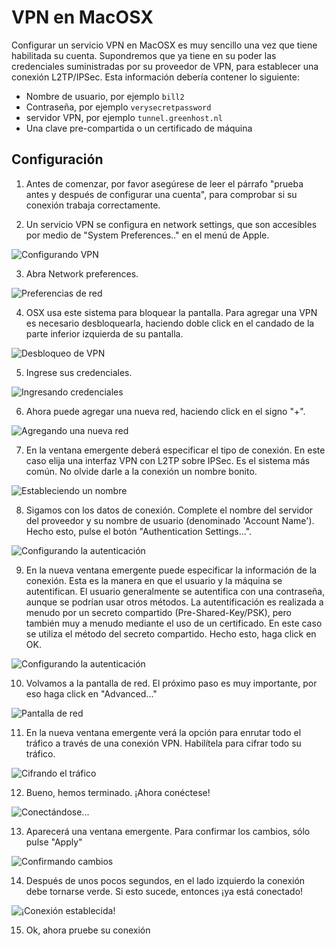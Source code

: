 VPN en MacOSX
=============

Configurar un servicio VPN en MacOSX es muy sencillo una vez que tiene habilitada su cuenta. Supondremos que ya tiene en su poder las credenciales suministradas por su proveedor de VPN, para establecer una conexión L2TP/IPSec. Esta información debería contener lo siguiente:

 * Nombre de usuario, por ejemplo `bill2`
 * Contraseña, por ejemplo `verysecretpassword`
 * servidor VPN, por ejemplo `tunnel.greenhost.nl`
 * Una clave pre-compartida o un certificado de máquina

Configuración
-------------

 1. Antes de comenzar, por favor asegúrese de leer el párrafo "prueba antes y después de configurar una cuenta", para comprobar si su conexión trabaja correctamente.

 2. Un servicio VPN se configura en network settings, que son accesibles por medio de "System Preferences.." en el menú de Apple.

 ![Configurando VPN](vpn_osx_02.jpg)

 3. Abra Network preferences.

 ![Preferencias de red](vpn_osx_03.jpg)

 4. OSX usa este sistema para bloquear la pantalla. Para agregar una VPN es necesario desbloquearla, haciendo doble click en el candado de la parte inferior izquierda de su pantalla.

 ![Desbloqueo de VPN](vpn_osx_04.jpg)

 5. Ingrese sus credenciales.

 ![Ingresando credenciales](vpn_osx_05.jpg)

 6. Ahora puede agregar una nueva red, haciendo click en el signo "+".

 ![Agregando una nueva red](vpn_osx_06.jpg)

 7. En la ventana emergente deberá especificar el tipo de conexión. En este caso elija una interfaz VPN con L2TP sobre IPSec. Es el sistema más común. No olvide darle a la conexión un nombre bonito.

 ![Estableciendo un nombre](vpn_osx_07.jpg)

 8. Sigamos con los datos de conexión. Complete el nombre del servidor del proveedor y su nombre de usuario (denominado 'Account Name'). Hecho esto, pulse el botón "Authentication Settings...".

 ![Configurando la autenticación](vpn_osx_08.jpg)

 9. En la nueva ventana emergente puede especificar la información de la conexión. Esta es la manera en que el usuario y la máquina se autentifican. El usuario generalmente se autentifica con una contraseña, aunque se podrían usar otros métodos. La autentificación es realizada a menudo por un secreto compartido (Pre-Shared-Key/PSK), pero también muy a menudo mediante el uso de un certificado. En este caso se utiliza el método del secreto compartido. Hecho esto, haga click en OK.

 ![Configurando la autenticación](vpn_osx_09.jpg)

 10. Volvamos a la pantalla de red. El próximo paso es muy importante, por eso haga click en "Advanced..."

 ![Pantalla de red](vpn_osx_09b.jpg)

 11. En la nueva ventana emergente verá la opción para enrutar todo el tráfico a través de una conexión VPN. Habilítela para cifrar todo su tráfico.

 ![Cifrando el tráfico](vpn_osx_10.jpg)

 12. Bueno, hemos terminado. ¡Ahora conéctese!

 ![Conectándose...](vpn_osx_11.jpg)

 13. Aparecerá una ventana emergente. Para confirmar los cambios, sólo pulse "Apply"

 ![Confirmando cambios](vpn_osx_12.jpg)

 14. Después de unos pocos segundos, en el lado izquierdo la conexión debe tornarse verde. Si esto sucede, entonces ¡ya está conectado!

 ![¡Conexión establecida!](vpn_osx_13.jpg)

 15. Ok, ahora pruebe su conexión



